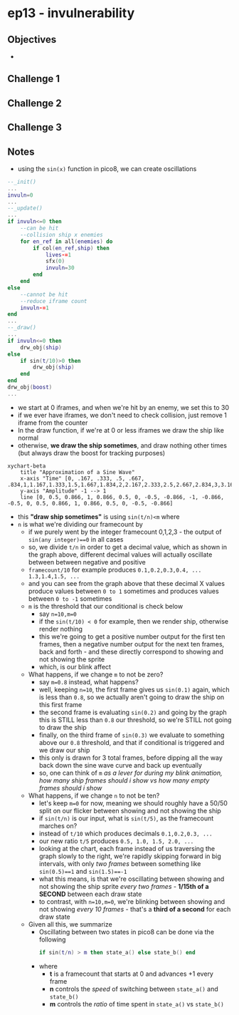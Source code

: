 # ep13 - invulnerability

## Objectives
- 

## Challenge 1

## Challenge 2

## Challenge 3

## Notes
- using the `sin(x)` function in pico8, we can create oscillations
```lua
--_init()
...
invuln=0
...
--_update()
...
if invuln<=0 then
    --can be hit
    --collision ship x enemies
    for en_ref in all(enemies) do
        if col(en_ref,ship) then
            lives-=1
            sfx(0)
            invuln=30
        end
    end
else
    --cannot be hit
    --reduce iframe count
    invuln-=1
end
...
--_draw()
...
if invuln<=0 then
    drw_obj(ship)
else
    if sin(t/10)>0 then
        drw_obj(ship)
    end
end
drw_obj(boost)
...
```
- we start at 0 iframes, and when we're hit by an enemy, we set this to 30
- if we ever have iframes, we don't need to check collision, just remove 1 iframe from the counter
- In the draw function, if we're at 0 or less iframes we draw the ship like normal
- otherwise, **we draw the ship sometimes**, and draw nothing other times (but always draw the boost for tracking purposes)
```mermaid
xychart-beta
    title "Approximation of a Sine Wave"
    x-axis "Time" [0, .167, .333, .5, .667, .834,1,1.167,1.333,1.5,1.667,1.834,2,2.167,2.333,2.5,2.667,2.834,3,3.167]
    y-axis "Amplitude" -1 --> 1
    line [0, 0.5, 0.866, 1, 0.866, 0.5, 0, -0.5, -0.866, -1, -0.866, -0.5, 0, 0.5, 0.866, 1, 0.866, 0.5, 0, -0.5, -0.866]
```
- this **"draw ship sometimes"** is using `sin(t/n)<m` where
- `n` is what we're dividing our framecount by
    - if we purely went by the integer framecount 0,1,2,3 - the output of `sin(any integer)==0` in all cases
    - so, we divide `t/n` in order to get a decimal value, which as shown in the graph above, different decimal values will actually oscillate between between negative and positive
    - `framecount/10` for example produces `0.1,0.2,0.3,0.4, ... 1.3,1.4,1.5, ...`
    - and you can see from the graph above that these decimal X values produce values between `0 to 1` sometimes and produces values between `0 to -1` sometimes
  - `m` is the threshold that our conditional is check below
    - say `n=10,m=0`
    - if the `sin(t/10) < 0` for example, then we render ship, otherwise render nothing
    - this we're going to get a positive number output for the first ten frames, then a negative number output for the next ten frames, back and forth - and these directly correspond to showing and not showing the sprite
    - which, is our blink affect
  - What happens, if we change `m` to not be zero?
    - say `m=0.8` instead, what happens?
    - well, keeping `n=10`, the first frame gives us `sin(0.1)` again, which is less than `0.8`, so we actually aren't going to draw the ship on this first frame
    - the second frame is evaluating `sin(0.2)` and going by the graph this is STILL less than `0.8` our threshold, so we're STILL not going to draw the ship
    - finally, on the third frame of `sin(0.3)` we evaluate to something above our `0.8` threshold, and that if conditional is triggered and we draw our ship
    - this only is drawn for 3 total frames, before dipping all the way back down the sine wave curve and back up eventually
    - so, one can think of `m` *as a lever for during my blink animation, how many ship frames should i show vs how many empty frames should i show*
  - What happens, if we change `n` to not be ten?
    - let's keep `m=0` for now, meaning we should roughly have a 50/50 split on our flicker between showing and not showing the ship
    - if `sin(t/n)` is our input, what is `sin(t/5)`, as the framecount marches on?
    - instead of `t/10` which produces decimals `0.1,0.2,0.3, ...`
    - our new ratio `t/5` produces `0.5, 1.0, 1.5, 2.0, ...`
    - looking at the chart, each frame instead of us traversing the graph slowly to the right, we're rapidly skipping forward in big intervals, with only *two frames* between something like `sin(0.5)==1` and `sin(1.5)==-1`
    - what this means, is that we're oscillating between showing and not showing the ship sprite *every two frames* - **1/15th of a SECOND** between each draw state
    - to contrast, with `n=10,m=0`, we're blinking between showing and not showing *every 10 frames* - that's a **third of a second** for each draw state
  - Given all this, we summarize
    - Oscillating between two states in pico8 can be done via the following
        ```lua
        if sin(t/n) > m then state_a() else state_b() end
        ```
    - where
      - **t** is a framecount that starts at 0 and advances +1 every frame
      - **n** controls the *speed* of switching between `state_a()` and `state_b()`
      - **m** controls the *ratio* of time spent in `state_a()` vs `state_b()`